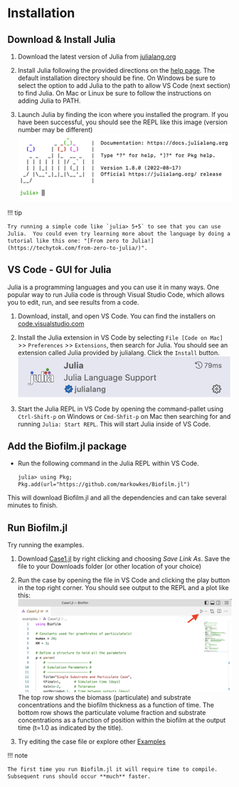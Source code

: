 # Installation 

## Download & Install Julia

1. Download the latest version of Julia from [julialang.org](https://julialang.org/downloads/)

2. Install Julia following the provided directions on the [help page](https://julialang.org/downloads/platform/).  The default installation directory should be fine.  On Windows be sure to select the option to add Julia to the path to allow VS Code (next section) to find Julia.  On Mac or Linux be sure to follow the instructions on adding Julia to PATH.

3. Launch Julia by finding the icon where you installed the program.  If you have been successful, you should see the REPL like this image (version number may be different)
![Julia REPL](images/juliaREPL.png)

!!! tip

    Try running a simple code like `julia> 5+5` to see that you can use Julia.  You could even try learning more about the language by doing a tutorial like this one: "[From zero to Julia!](https://techytok.com/from-zero-to-julia/)". 

## VS Code - GUI for Julia
Julia is a programming languages and you can use it in many ways.  One popular way to run Julia code is through Visual Studio Code, which allows you to edit, run, and see results from a code.

1. Download, install, and open VS Code.  You can find the installers on [code.visualstudio.com](https://code.visualstudio.com/download)
   
2. Install the Julia extension in VS Code by selecting `File [Code on Mac]` >> `Preferences` >> `Extensions`, then search for Julia.  You should see an extension called Julia provided by julialang.  Click the `Install` button.
   ![Julia Extension](images/juliaExtension.png)

3. Start the Julia REPL in VS Code by opening the command-pallet using `Ctrl-Shift-p` on Windows or `Cmd-Shfit-p` on Mac then searching for and running `Julia: Start REPL`.  This will start Julia inside of VS Code.


## Add the Biofilm.jl package

- Run the following command in the Julia REPL within VS Code.

  ```julia-repl
  julia> using Pkg; Pkg.add(url="https://github.com/markowkes/Biofilm.jl")
  ```
This will download Biofilm.jl and all the dependencies and can take several minutes to finish.


## Run Biofilm.jl 

Try running the examples.

1. Download [Case1.jl](https://raw.githubusercontent.com/markowkes/Biofilm.jl/main/examples/Case1.jl) by right clicking and choosing *Save Link As*. Save the file to your Downloads folder (or other location of your choice)

2. Run the case by opening the file in VS Code and clicking the play button in the top right corner.  You should see output to the REPL and a plot like this:
   ![Case 1 Run Button](images/Case1_Run.png)
The top row shows the biomass (particulate) and substrate concentrations and the biofilm thickness as a function of time.  The bottom row shows the particulate volume fraction and substrate concentrations as a function of position within the biofilm at the output time (t=1.0 as indicated by the title).
   
3. Try editing the case file or explore other [Examples](@ref)
    
!!! note

    The first time you run Biofilm.jl it will require time to compile. Subsequent runs should occur **much** faster. 
